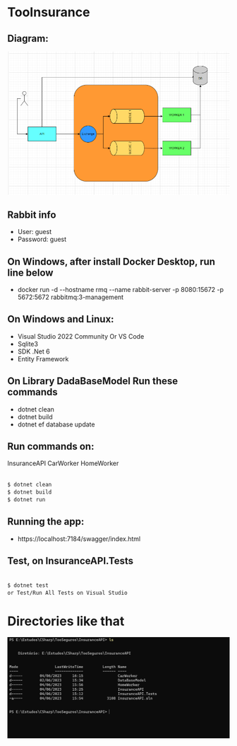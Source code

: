 
# TooInsurance

## Diagram:
![solution](./avalicao-tecnica-dados/doc/diagrama_teste.png)

## Rabbit info
 - User: guest
 - Password: guest

## On Windows, after install Docker Desktop, run line below
 - docker run -d --hostname rmq --name rabbit-server -p 8080:15672 -p 5672:5672 rabbitmq:3-management

## On Windows and Linux:
 - Visual Studio 2022 Community Or VS Code
 - Sqlite3
 - SDK .Net 6
 - Entity Framework

## On Library DadaBaseModel Run these commands 
 - dotnet clean
 - dotnet build
 - dotnet ef database update

## Run commands on:
InsuranceAPI
CarWorker
HomeWorker

  ```bash
  
 $ dotnet clean
 $ dotnet build
 $ dotnet run 
 
 ```
 ## Running the app:
 - https://localhost:7184/swagger/index.html
 
 
## Test, on InsuranceAPI.Tests

 ```bash

 $ dotnet test
 or Test/Run All Tests on Visual Studio

 ``` 
  # Directories like that
  ![prompt](./images/directory.png)